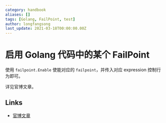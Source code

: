 ```yaml
---
category: handbook
aliases: []
tags: [Golang, FailPoint, test]
author: longfangsong
last_update: 2021-03-18T00:00:00.00Z
---
```

# 启用 Golang 代码中的某个 FailPoint 

使用 `failpoint.Enable` 使能对应的 `failpoint`，并传入对应 expression 控制行为即可。

详见官博文章。

## Links

- [官博文章](https://pingcap.com/blog-cn/golang-failpoint/)
